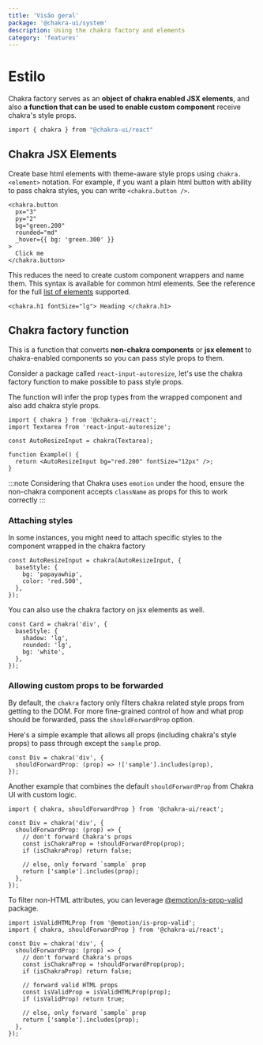```yaml
---
title: 'Visão geral'
package: '@chakra-ui/system'
description: Using the chakra factory and elements
category: 'features'
---
```


# Estilo

Chakra factory serves as an **object of chakra enabled JSX elements**, and also
**a function that can be used to enable custom component** receive chakra's
style props.

```bash
import { chakra } from "@chakra-ui/react"
```

## Chakra JSX Elements

Create base html elements with theme-aware style props using `chakra.<element>`
notation. For example, if you want a plain html button with ability to pass
chakra styles, you can write `<chakra.button />`.

```tsx
<chakra.button
  px="3"
  py="2"
  bg="green.200"
  rounded="md"
  _hover={{ bg: 'green.300' }}
>
  Click me
</chakra.button>
```

This reduces the need to create custom component wrappers and name them. This
syntax is available for common html elements. See the reference for the full
[list of elements](https://github.com/chakra-ui/chakra-ui/blob/main/packages/system/src/system.utils.ts#L9)
supported.

```tsx
<chakra.h1 fontSize="lg"> Heading </chakra.h1>
```

## Chakra factory function

This is a function that converts **non-chakra components** or **jsx element** to
chakra-enabled components so you can pass style props to them.

Consider a package called `react-input-autoresize`, let's use the chakra factory
function to make possible to pass style props.

The function will infer the prop types from the wrapped component and also add
chakra style props.

```tsx
import { chakra } from '@chakra-ui/react';
import Textarea from 'react-input-autoresize';

const AutoResizeInput = chakra(Textarea);

function Example() {
  return <AutoResizeInput bg="red.200" fontSize="12px" />;
}
```

:::note
Considering that Chakra uses `emotion` under the hood, ensure the non-chakra
component accepts `className` as props for this to work correctly
:::

### Attaching styles

In some instances, you might need to attach specific styles to the component
wrapped in the chakra factory

```tsx
const AutoResizeInput = chakra(AutoResizeInput, {
  baseStyle: {
    bg: 'papayawhip',
    color: 'red.500',
  },
});
```

You can also use the chakra factory on jsx elements as well.

```tsx
const Card = chakra('div', {
  baseStyle: {
    shadow: 'lg',
    rounded: 'lg',
    bg: 'white',
  },
});
```

### Allowing custom props to be forwarded

By default, the `chakra` factory only filters chakra related style props from
getting to the DOM. For more fine-grained control of how and what prop should be
forwarded, pass the `shouldForwardProp` option.

Here's a simple example that allows all props (including chakra's style props)
to pass through except the `sample` prop.

```tsx
const Div = chakra('div', {
  shouldForwardProp: (prop) => !['sample'].includes(prop),
});
```

Another example that combines the default `shouldForwardProp` from Chakra UI
with custom logic.

```tsx
import { chakra, shouldForwardProp } from '@chakra-ui/react';

const Div = chakra('div', {
  shouldForwardProp: (prop) => {
    // don't forward Chakra's props
    const isChakraProp = !shouldForwardProp(prop);
    if (isChakraProp) return false;

    // else, only forward `sample` prop
    return ['sample'].includes(prop);
  },
});
```

To filter non-HTML attributes, you can leverage
[@emotion/is-prop-valid](https://github.com/emotion-js/emotion/tree/master/packages/is-prop-valid)
package.

```tsx
import isValidHTMLProp from '@emotion/is-prop-valid';
import { chakra, shouldForwardProp } from '@chakra-ui/react';

const Div = chakra('div', {
  shouldForwardProp: (prop) => {
    // don't forward Chakra's props
    const isChakraProp = !shouldForwardProp(prop);
    if (isChakraProp) return false;

    // forward valid HTML props
    const isValidProp = isValidHTMLProp(prop);
    if (isValidProp) return true;

    // else, only forward `sample` prop
    return ['sample'].includes(prop);
  },
});
```

